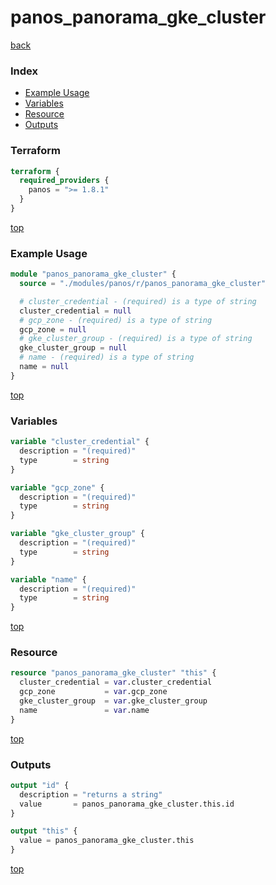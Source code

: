 # panos_panorama_gke_cluster

[back](../panos.md)

### Index

- [Example Usage](#example-usage)
- [Variables](#variables)
- [Resource](#resource)
- [Outputs](#outputs)

### Terraform

```terraform
terraform {
  required_providers {
    panos = ">= 1.8.1"
  }
}
```

[top](#index)

### Example Usage

```terraform
module "panos_panorama_gke_cluster" {
  source = "./modules/panos/r/panos_panorama_gke_cluster"

  # cluster_credential - (required) is a type of string
  cluster_credential = null
  # gcp_zone - (required) is a type of string
  gcp_zone = null
  # gke_cluster_group - (required) is a type of string
  gke_cluster_group = null
  # name - (required) is a type of string
  name = null
}
```

[top](#index)

### Variables

```terraform
variable "cluster_credential" {
  description = "(required)"
  type        = string
}

variable "gcp_zone" {
  description = "(required)"
  type        = string
}

variable "gke_cluster_group" {
  description = "(required)"
  type        = string
}

variable "name" {
  description = "(required)"
  type        = string
}
```

[top](#index)

### Resource

```terraform
resource "panos_panorama_gke_cluster" "this" {
  cluster_credential = var.cluster_credential
  gcp_zone           = var.gcp_zone
  gke_cluster_group  = var.gke_cluster_group
  name               = var.name
}
```

[top](#index)

### Outputs

```terraform
output "id" {
  description = "returns a string"
  value       = panos_panorama_gke_cluster.this.id
}

output "this" {
  value = panos_panorama_gke_cluster.this
}
```

[top](#index)